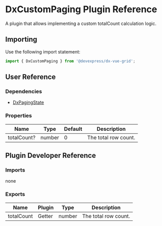 # DxCustomPaging Plugin Reference

A plugin that allows implementing a custom totalCount calculation logic.

## Importing

Use the following import statement:

```js
import { DxCustomPaging } from '@devexpress/dx-vue-grid';
```

## User Reference

### Dependencies

- [DxPagingState](paging-state.md)

### Properties

Name | Type | Default | Description
-----|------|---------|------------
totalCount? | number | 0 | The total row count.

## Plugin Developer Reference

### Imports

none

### Exports

Name | Plugin | Type | Description
-----|--------|------|------------
totalCount | Getter | number | The total row count.
